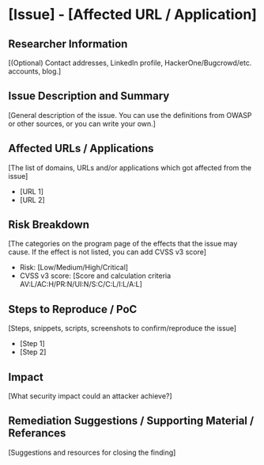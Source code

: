 # [Issue] - [Affected URL / Application]

## Researcher Information

[(Optional) Contact addresses, LinkedIn profile, HackerOne/Bugcrowd/etc. accounts, blog.]

## Issue Description and Summary

[General description of the issue. You can use the definitions from OWASP or other sources, or you can write your own.]

## Affected URLs / Applications

[The list of domains, URLs and/or applications which got affected from the issue]

- [URL 1]
- [URL 2]

## Risk Breakdown

[The categories on the program page of the effects that the issue may cause. If the effect is not listed, you can add CVSS v3 score]

- Risk: [Low/Medium/High/Critical]
- CVSS v3 score: [Score and calculation criteria AV:L/AC:H/PR:N/UI:N/S:C/C:L/I:L/A:L]

## Steps to Reproduce / PoC

[Steps, snippets, scripts, screenshots to confirm/reproduce the issue]

- [Step 1]
- [Step 2]

## Impact

[What security impact could an attacker achieve?]

## Remediation Suggestions / Supporting Material / Referances

[Suggestions and resources for closing the finding]
